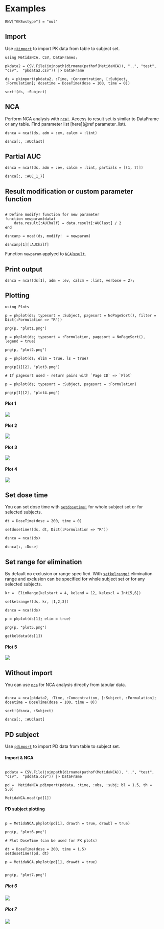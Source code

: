 # Examples

```@setup ncaexample
ENV["GKSwstype"] = "nul"
```

## Import

Use [`pkimport`](@ref) to import PK data from table to subject set.

```@example ncaexample
using MetidaNCA, CSV, DataFrames;

pkdata2 = CSV.File(joinpath(dirname(pathof(MetidaNCA)), "..", "test", "csv",  "pkdata2.csv")) |> DataFrame

ds = pkimport(pkdata2, :Time, :Concentration, [:Subject, :Formulation]; dosetime = DoseTime(dose = 100, time = 0))

sort!(ds, :Subject)
```

## NCA

Perform NCA analysis with [`nca!`](@ref). Access to result set is similar to DataFrame or any table.
Find parameter list [here](@ref parameter_list).

```@example ncaexample
dsnca = nca!(ds, adm = :ev, calcm = :lint)

dsnca[:, :AUClast]
```

## Partial AUC

```@example ncaexample
dsnca = nca!(ds, adm = :ev, calcm = :lint, partials = [(1, 7)])

dsnca[:, :AUC_1_7]
```

## Result modification or custom parameter function 

```@example ncaexample

# Define modify! function for new parameter
function newparam(data)
    data.result[:AUChalf] = data.result[:AUClast] / 2
end

dsncanp = nca!(ds, modify!  = newparam)

dsncanp[1][:AUChalf]
```

Function `newparam` applyed to [`NCAResult`](@ref).


## Print output

```@example ncaexample
dsnca = nca!(ds[1], adm = :ev, calcm = :lint, verbose = 2);

```

## Plotting

```@example ncaexample
using Plots

p = pkplot(ds; typesort = :Subject, pagesort = NoPageSort(), filter = Dict(:Formulation => "R"))

png(p, "plot1.png")

p = pkplot(ds; typesort = :Formulation, pagesort = NoPageSort(), legend = true)

png(p, "plot2.png")

p = pkplot(ds; elim = true, ls = true)

png(p[1][2], "plot3.png")

# If pagesort used - return pairs with `Page ID` => `Plot`

p = pkplot(ds; typesort = :Subject, pagesort = :Formulation)

png(p[1][2], "plot4.png")
```

#### Plot 1

![](plot1.png)

#### Plot 2

![](plot2.png)

#### Plot 3

![](plot3.png)

#### Plot 4

![](plot4.png)

## Set dose time

You can set dose time with [`setdosetime!`](@ref) for whole subject set or for
selected subjects.

```@example ncaexample
dt = DoseTime(dose = 200, time = 0)

setdosetime!(ds, dt, Dict(:Formulation => "R"))

dsnca = nca!(ds)

dsnca[:, :Dose]
```

## Set range for elimination

By default no exclusion or range specified. With [`setkelrange!`](@ref) elimination range and exclusion
can be specified for whole subject set or for any selected subjects.

```@example ncaexample
kr =  ElimRange(kelstart = 4, kelend = 12, kelexcl = Int[5,6])

setkelrange!(ds, kr, [1,2,3])

dsnca = nca!(ds)

p = pkplot(ds[1]; elim = true)

png(p, "plot5.png")

getkeldata(ds[1])
```

#### Plot 5

![](plot5.png)


## Without import

You  can use [`nca`](@ref) for NCA analysis directly from tabular data.

```@example ncaexample

dsnca = nca(pkdata2, :Time, :Concentration, [:Subject, :Formulation]; dosetime = DoseTime(dose = 100, time = 0))

sort!(dsnca, :Subject)

dsnca[:, :AUClast]
```

## PD subject

Use [`pdimport`](@ref) to import PD data from table to subject set.

#### Import & NCA

```@example ncaexample

pddata = CSV.File(joinpath(dirname(pathof(MetidaNCA)), "..", "test", "csv",  "pddata.csv")) |> DataFrame

pd =  MetidaNCA.pdimport(pddata, :time, :obs, :subj; bl = 1.5, th = 5.0)

MetidaNCA.nca!(pd[1])
```

#### PD subject plotting

```@example ncaexample

p = MetidaNCA.pkplot(pd[1], drawth = true, drawbl = true)

png(p, "plot6.png")

# Plot DoseTime (can be used for PK plots)

dt = DoseTime(dose = 200, time = 1.5)
setdosetime!(pd, dt)

p = MetidaNCA.pkplot(pd[1], drawdt = true)


png(p, "plot7.png")
```

##### Plot 6

![](plot6.png)

##### Plot 7

![](plot7.png)
